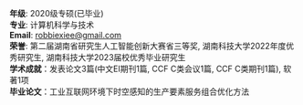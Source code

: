 **年级**: 2020级专硕(已毕业)  
**专业**: 计算机科学与技术  
**Email**: robbiexiee@gmail.com  
**荣誉**: 第二届湖南省研究生人工智能创新大赛省三等奖, 湖南科技大学2022年度优秀研究生, 湖南科技大学2023届校优秀毕业研究生  
**学术成就**：发表论文3篇(中文EI期刊1篇, CCF C类会议1篇, CCF C类期刊1篇), 软著1项  
**毕业论文**：工业互联网环境下时空感知的生产要素服务组合优化方法
